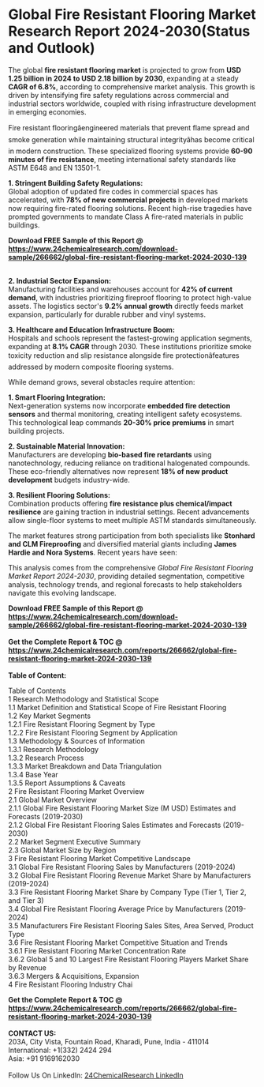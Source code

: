 <h1>Global Fire Resistant Flooring Market Research Report 2024-2030(Status and Outlook)</h1><p>The global <strong>fire resistant flooring market</strong> is projected to grow from <strong>USD 1.25 billion in 2024 to USD 2.18 billion by 2030</strong>, expanding at a steady <strong>CAGR of 6.8%</strong>, according to comprehensive market analysis. This growth is driven by intensifying fire safety regulations across commercial and industrial sectors worldwide, coupled with rising infrastructure development in emerging economies.</p><p>Fire resistant flooringâengineered materials that prevent flame spread and smoke generation while maintaining structural integrityâhas become critical in modern construction. These specialized flooring systems provide <strong>60-90 minutes of fire resistance</strong>, meeting international safety standards like ASTM E648 and EN 13501-1.</p><p><strong>1. Stringent Building Safety Regulations:</strong><br>
Global adoption of updated fire codes in commercial spaces has accelerated, with <strong>78% of new commercial projects</strong> in developed markets now requiring fire-rated flooring solutions. Recent high-rise tragedies have prompted governments to mandate Class A fire-rated materials in public buildings.</p><div><b>Download FREE Sample of this Report @ 
            <a href="https://www.24chemicalresearch.com/download-sample/266662/global-fire-resistant-flooring-market-2024-2030-139">
            https://www.24chemicalresearch.com/download-sample/266662/global-fire-resistant-flooring-market-2024-2030-139</a></b></div><br><p><strong>2. Industrial Sector Expansion:</strong><br>
Manufacturing facilities and warehouses account for <strong>42% of current demand</strong>, with industries prioritizing fireproof flooring to protect high-value assets. The logistics sector's <strong>9.2% annual growth</strong> directly feeds market expansion, particularly for durable rubber and vinyl systems.</p><p><strong>3. Healthcare and Education Infrastructure Boom:</strong><br>
Hospitals and schools represent the fastest-growing application segments, expanding at <strong>8.1% CAGR</strong> through 2030. These institutions prioritize smoke toxicity reduction and slip resistance alongside fire protectionâfeatures addressed by modern composite flooring systems.</p><p>While demand grows, several obstacles require attention:</p><p><strong>1. Smart Flooring Integration:</strong><br>
Next-generation systems now incorporate <strong>embedded fire detection sensors</strong> and thermal monitoring, creating intelligent safety ecosystems. This technological leap commands <strong>20-30% price premiums</strong> in smart building projects.</p><p><strong>2. Sustainable Material Innovation:</strong><br>
Manufacturers are developing <strong>bio-based fire retardants</strong> using nanotechnology, reducing reliance on traditional halogenated compounds. These eco-friendly alternatives now represent <strong>18% of new product development</strong> budgets industry-wide.</p><p><strong>3. Resilient Flooring Solutions:</strong><br>
Combination products offering <strong>fire resistance plus chemical/impact resilience</strong> are gaining traction in industrial settings. Recent advancements allow single-floor systems to meet multiple ASTM standards simultaneously.</p><p>The market features strong participation from both specialists like <strong>Stonhard and CLM Fireproofing</strong> and diversified material giants including <strong>James Hardie and Nora Systems</strong>. Recent years have seen:</p><p>This analysis comes from the comprehensive <em>Global Fire Resistant Flooring Market Report 2024-2030</em>, providing detailed segmentation, competitive analysis, technology trends, and regional forecasts to help stakeholders navigate this evolving landscape.</p><div><b>Download FREE Sample of this Report @ 
            <a href="https://www.24chemicalresearch.com/download-sample/266662/global-fire-resistant-flooring-market-2024-2030-139">
            https://www.24chemicalresearch.com/download-sample/266662/global-fire-resistant-flooring-market-2024-2030-139</a></b></div><br><div><b>Get the Complete Report & TOC @ 
            <a href="https://www.24chemicalresearch.com/reports/266662/global-fire-resistant-flooring-market-2024-2030-139">
            https://www.24chemicalresearch.com/reports/266662/global-fire-resistant-flooring-market-2024-2030-139</a></b></div><br>
            <b>Table of Content:</b><p>Table of Contents<br />
1 Research Methodology and Statistical Scope<br />
1.1 Market Definition and Statistical Scope of Fire Resistant Flooring<br />
1.2 Key Market Segments<br />
1.2.1 Fire Resistant Flooring Segment by Type<br />
1.2.2 Fire Resistant Flooring Segment by Application<br />
1.3 Methodology & Sources of Information<br />
1.3.1 Research Methodology<br />
1.3.2 Research Process<br />
1.3.3 Market Breakdown and Data Triangulation<br />
1.3.4 Base Year<br />
1.3.5 Report Assumptions & Caveats<br />
2 Fire Resistant Flooring Market Overview<br />
2.1 Global Market Overview<br />
2.1.1 Global Fire Resistant Flooring Market Size (M USD) Estimates and Forecasts (2019-2030)<br />
2.1.2 Global Fire Resistant Flooring Sales Estimates and Forecasts (2019-2030)<br />
2.2 Market Segment Executive Summary<br />
2.3 Global Market Size by Region<br />
3 Fire Resistant Flooring Market Competitive Landscape<br />
3.1 Global Fire Resistant Flooring Sales by Manufacturers (2019-2024)<br />
3.2 Global Fire Resistant Flooring Revenue Market Share by Manufacturers (2019-2024)<br />
3.3 Fire Resistant Flooring Market Share by Company Type (Tier 1, Tier 2, and Tier 3)<br />
3.4 Global Fire Resistant Flooring Average Price by Manufacturers (2019-2024)<br />
3.5 Manufacturers Fire Resistant Flooring Sales Sites, Area Served, Product Type<br />
3.6 Fire Resistant Flooring Market Competitive Situation and Trends<br />
3.6.1 Fire Resistant Flooring Market Concentration Rate<br />
3.6.2 Global 5 and 10 Largest Fire Resistant Flooring Players Market Share by Revenue<br />
3.6.3 Mergers & Acquisitions, Expansion<br />
4 Fire Resistant Flooring Industry Chai</p><div><b>Get the Complete Report & TOC @ 
            <a href="https://www.24chemicalresearch.com/reports/266662/global-fire-resistant-flooring-market-2024-2030-139">
            https://www.24chemicalresearch.com/reports/266662/global-fire-resistant-flooring-market-2024-2030-139</a></b></div><br><b>CONTACT US:</b><br>
            203A, City Vista, Fountain Road, Kharadi, Pune, India - 411014<br>
            International: +1(332) 2424 294<br>
            Asia: +91 9169162030 <br><br>
            Follow Us On LinkedIn: <a href="https://www.linkedin.com/company/24chemicalresearch/">24ChemicalResearch LinkedIn</a>